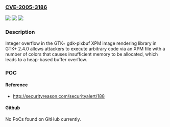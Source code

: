 ### [CVE-2005-3186](https://cve.mitre.org/cgi-bin/cvename.cgi?name=CVE-2005-3186)
![](https://img.shields.io/static/v1?label=Product&message=n%2Fa&color=blue)
![](https://img.shields.io/static/v1?label=Version&message=n%2Fa&color=blue)
![](https://img.shields.io/static/v1?label=Vulnerability&message=n%2Fa&color=brighgreen)

### Description

Integer overflow in the GTK+ gdk-pixbuf XPM image rendering library in GTK+ 2.4.0 allows attackers to execute arbitrary code via an XPM file with a number of colors that causes insufficient memory to be allocated, which leads to a heap-based buffer overflow.

### POC

#### Reference
- http://securityreason.com/securityalert/188

#### Github
No PoCs found on GitHub currently.

